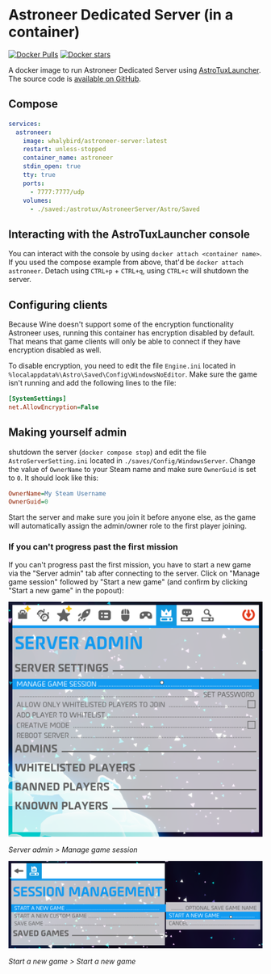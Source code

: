 # Astroneer Dedicated Server (in a container)

[![Docker Pulls](https://img.shields.io/docker/pulls/whalybird/astroneer-server.svg)](https://hub.docker.com/r/whalybird/astroneer-server)
[![Docker stars](https://img.shields.io/docker/stars/whalybird/astroneer-server.svg)](https://hub.docker.com/r/whalybird/astroneer-server)

A docker image to run Astroneer Dedicated Server using [AstroTuxLauncher](https://github.com/JoeJoeTV/AstroTuxLauncher). The source code is [available on GitHub](https://github.com/C0Nd3Mnd/astroneer-docker/).

## Compose

```yaml
services:
  astroneer:
    image: whalybird/astroneer-server:latest
    restart: unless-stopped
    container_name: astroneer
    stdin_open: true
    tty: true
    ports:
      - 7777:7777/udp
    volumes:
      - ./saved:/astrotux/AstroneerServer/Astro/Saved
```

## Interacting with the AstroTuxLauncher console

You can interact with the console by using `docker attach <container name>`. If you used the compose example from above, that'd be `docker attach astroneer`. Detach using `CTRL+p` + `CTRL+q`, using `CTRL+c` will shutdown the server.

## Configuring clients

Because Wine doesn't support some of the encryption functionality Astroneer uses, running this container has encryption disabled by default. That means that game clients will only be able to connect if they have encryption disabled as well.

To disable encryption, you need to edit the file `Engine.ini` located in `%localappdata%\Astro\Saved\Config\WindowsNoEditor`. Make sure the game isn't running and add the following lines to the file:

```ini
[SystemSettings]
net.AllowEncryption=False
```

## Making yourself admin

shutdown the server (`docker compose stop`) and edit the file `AstroServerSetting.ini` located in `./saves/Config/WindowsServer`. Change the value of `OwnerName` to your Steam name and make sure `OwnerGuid` is set to `0`. It should look like this:

```ini
OwnerName=My Steam Username
OwnerGuid=0
```

Start the server and make sure you join it before anyone else, as the game will automatically assign the admin/owner role to the first player joining.

### If you can't progress past the first mission

If you can't progress past the first mission, you have to start a new game via the "Server admin" tab after connecting to the server. Click on "Manage game session" followed by "Start a new game" (and confirm by clicking "Start a new game" in the popout):

![Server admin > Manage game session](./readme_assets/new_game_1.png)

_Server admin > Manage game session_

![Start a new game > Start a new game](./readme_assets/new_game_2.png)

_Start a new game > Start a new game_

